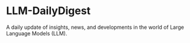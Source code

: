 # LLM-DailyDigest
 A daily update of insights, news, and developments in the world of Large Language Models (LLM).
